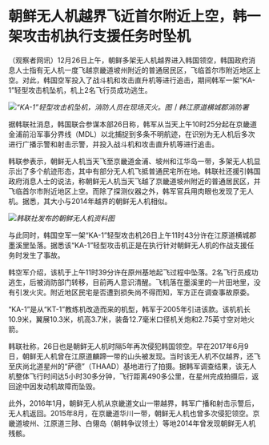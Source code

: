 # 朝鲜无人机越界飞近首尔附近上空，韩一架攻击机执行支援任务时坠机

（观察者网讯）12月26日上午，朝鲜多架无人机越界进入韩国领空，韩国政府消息人士指有无人机一度飞越京畿道坡州附近的普通居民区，飞临首尔市附近地区上空。对此，韩国空军投入了战斗机和攻击直升机等进行追击，期间韩军一架“KA-1”轻型攻击机坠机，机上2名飞行员成功逃生。

![](https://inews.gtimg.com/newsapp_bt/0/15577683937/1000)_“KA-1”轻型攻击机坠机，消防人员在现场灭火。图丨韩江原道横城郡消防署_

据韩联社消息，韩国联合参谋本部26日称，韩军从当天上午10时25分起在京畿道金浦前沿军事分界线（MDL）以北捕捉到多条不明航迹，在识别为无人机后多次进行广播示警和射击示警，并投入战斗机和攻击直升机等进行追击。

韩联参表示，朝鲜无人机当天飞至京畿道金浦、坡州和江华岛一带，多架无人机显示出了多个航迹形态，其中有部分无人机飞抵普通民宅所在地。韩联社还援引韩国政府消息人士的说法，称朝鲜无人机当天飞越了京畿道坡州附近的普通居民区，并飞临首尔市附近地区上空。而除了探测仪器之外，韩军官兵用肉眼也发现了无人机。据悉，其大小与2014年越界的朝鲜无人机相似。

![](https://inews.gtimg.com/newsapp_bt/0/15577683940/1000)_韩联社发布的朝鲜无人机资料图_

与此同时，韩国空军一架“KA-1”轻型攻击机26日上午11时43分许在江原道横城郡墨溪里坠落。据悉该“KA-1”轻型攻击机正是在执行针对朝鲜无人机的作战支援任务时发生了事故。

韩空军介绍，该机于上午11时39分许在原州基地起飞过程中坠落。2名飞行员成功逃生，后被消防部门转移，目前两人意识清醒。飞机落在墨溪里的一片田地里，没有引发火灾。附近地区民宅是否遭到损失尚不得而知，军方正在调查事故原委。

“KA-1”是从“KT-1”教练机改造而来的机型，韩军于2005年引进该款。该机机长10.9米，翼展10.3米，机高3.7米，装备12.7毫米口径机关炮和2.75英寸空对地火箭。

韩联社称，26日也是朝鲜无人机时隔5年再次侵犯韩国领空。早在2017年6月9日，朝鲜无人机曾在江原道麟蹄一带的山头被发现。当时该无人机不仅越界，还飞至庆尚北道星州的“萨德”（THAAD）基地进行了拍摄。据韩军调查结果，该无人机整体飞行时间达5小时30多分钟，飞行距离490多公里，在星州完成拍摄后，返回途中因发动机故障而坠毁。

此外，2016年1月，朝鲜无人机从京畿道文山一带越界，韩军广播和射击示警后，无人机返回。2015年8月，在京畿道华川一带，朝鲜无人机也曾多次侵犯领空。京畿道坡州、江原道三陟、白翎岛（朝韩争议领土）等地2014年曾发现朝鲜无人机残骸。

